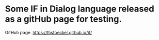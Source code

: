 # Some IF in Dialog language released as a gitHub page for testing.
GitHub page: https://thstoeckel.github.io/if/

